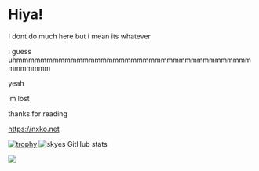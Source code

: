 # Hiya!

I dont do much here
but
i mean its whatever

i guess
uhmmmmmmmmmmmmmmmmmmmmmmmmmmmmmmmmmmmmmmmmmmmmmm

yeah

im lost

thanks for reading

https://nxko.net


[![trophy](https://github-profile-trophy.vercel.app/?username=komiboo&theme=onedark)](https://github.com/ryo-ma/github-profile-trophy)
![skyes GitHub stats](https://github-readme-stats.vercel.app/api?username=KomiBoo&show_icons=true&theme=neon)  


![](https://komarev.com/ghpvc/?username=your-github-username&color=blueviolet&style=plastic)
